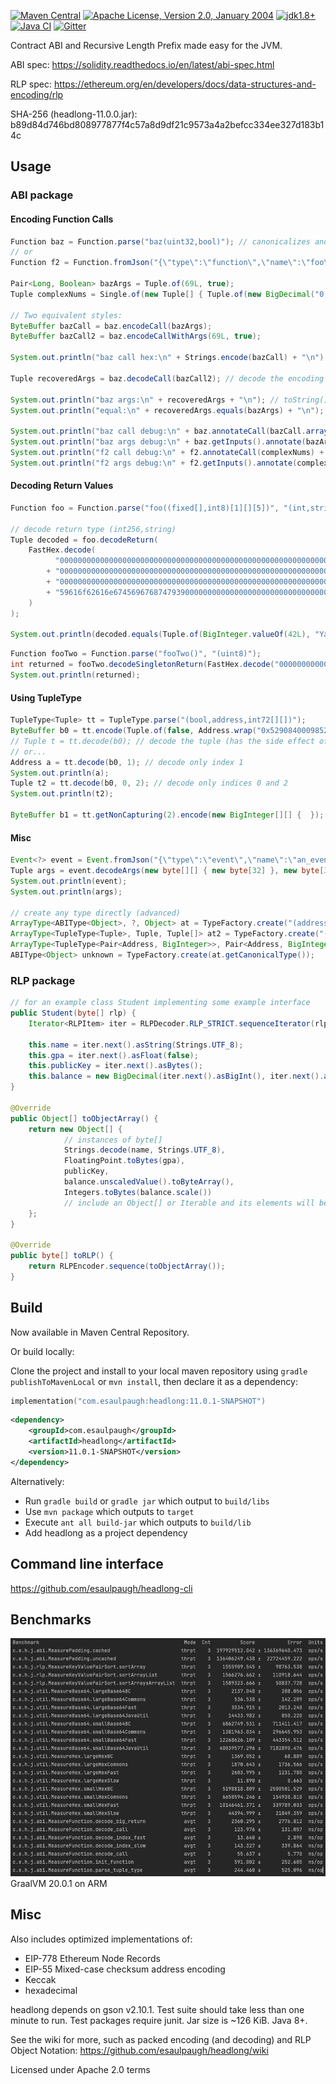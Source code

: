 [![Maven Central](https://img.shields.io/maven-central/v/com.esaulpaugh/headlong.svg?label=Maven%20Central)](https://central.sonatype.com/artifact/com.esaulpaugh/headlong)
[![Apache License, Version 2.0, January 2004](https://img.shields.io/github/license/apache/maven.svg?label=License)](https://www.apache.org/licenses/LICENSE-2.0)
[![jdk1.8+](https://img.shields.io/badge/JDK-1.8+-blue.svg)](https://openjdk.java.net/)
[![Java CI](https://github.com/esaulpaugh/headlong/workflows/Java%20CI%20gradle/badge.svg)](https://github.com/esaulpaugh/headlong/actions?query=workflow%3A"Java+CI")
[![Gitter](https://badges.gitter.im/esaulpaugh-headlong/community.svg)](https://gitter.im/esaulpaugh-headlong/community)

Contract ABI and Recursive Length Prefix made easy for the JVM.

ABI spec: https://solidity.readthedocs.io/en/latest/abi-spec.html

RLP spec: https://ethereum.org/en/developers/docs/data-structures-and-encoding/rlp

SHA-256 (headlong-11.0.0.jar): b89d84d746bd808977877f4c57a8d9df21c9573a4a2befcc334ee327d183b14c

## Usage

### ABI package

#### Encoding Function Calls

```java
Function baz = Function.parse("baz(uint32,bool)"); // canonicalizes and parses any signature
// or
Function f2 = Function.fromJson("{\"type\":\"function\",\"name\":\"foo\",\"inputs\":[{\"name\":\"complex_nums\",\"type\":\"tuple[]\",\"components\":[{\"name\":\"real\",\"type\":\"fixed168x10\"},{\"name\":\"imaginary\",\"type\":\"fixed168x10\"}]}]}");

Pair<Long, Boolean> bazArgs = Tuple.of(69L, true);
Tuple complexNums = Single.of(new Tuple[] { Tuple.of(new BigDecimal("0.0090000000"), new BigDecimal("1.9500000000")) });

// Two equivalent styles:
ByteBuffer bazCall = baz.encodeCall(bazArgs);
ByteBuffer bazCall2 = baz.encodeCallWithArgs(69L, true);

System.out.println("baz call hex:\n" + Strings.encode(bazCall) + "\n"); // hexadecimal encoding (without 0x prefix)

Tuple recoveredArgs = baz.decodeCall(bazCall2); // decode the encoding back to the original args

System.out.println("baz args:\n" + recoveredArgs + "\n"); // toString()
System.out.println("equal:\n" + recoveredArgs.equals(bazArgs) + "\n"); // test for equality

System.out.println("baz call debug:\n" + baz.annotateCall(bazCall.array()) + "\n"); // human-readable, for debugging function calls (expects input to start with 4-byte selector)
System.out.println("baz args debug:\n" + baz.getInputs().annotate(bazArgs) + "\n"); // human-readable, for debugging encodings without a selector
System.out.println("f2 call debug:\n" + f2.annotateCall(complexNums) + "\n");
System.out.println("f2 args debug:\n" + f2.getInputs().annotate(complexNums));
```

#### Decoding Return Values

```java
Function foo = Function.parse("foo((fixed[],int8)[1][][5])", "(int,string)");

// decode return type (int256,string)
Tuple decoded = foo.decodeReturn(
    FastHex.decode(
          "000000000000000000000000000000000000000000000000000000000000002A"
        + "0000000000000000000000000000000000000000000000000000000000000040"
        + "000000000000000000000000000000000000000000000000000000000000000e"
        + "59616f62616e6745696768747939000000000000000000000000000000000000"
    )
);

System.out.println(decoded.equals(Tuple.of(BigInteger.valueOf(42L), "YaobangEighty9")));
```

```java
Function fooTwo = Function.parse("fooTwo()", "(uint8)");
int returned = fooTwo.decodeSingletonReturn(FastHex.decode("00000000000000000000000000000000000000000000000000000000000000FF")); // uint8 corresponds to int
System.out.println(returned);
```

#### Using TupleType

```java
TupleType<Tuple> tt = TupleType.parse("(bool,address,int72[][])");
ByteBuffer b0 = tt.encode(Tuple.of(false, Address.wrap("0x52908400098527886E0F7030069857D2E4169EE7"), new BigInteger[0][]));
// Tuple t = tt.decode(b0); // decode the tuple (has the side effect of advancing the ByteBuffer's position)
// or...
Address a = tt.decode(b0, 1); // decode only index 1
System.out.println(a);
Tuple t2 = tt.decode(b0, 0, 2); // decode only indices 0 and 2
System.out.println(t2);

ByteBuffer b1 = tt.getNonCapturing(2).encode(new BigInteger[][] {  }); // encode only int72[][]
```

#### Misc

```java
Event<?> event = Event.fromJson("{\"type\":\"event\",\"name\":\"an_event\",\"inputs\":[{\"name\":\"a\",\"type\":\"bytes\",\"indexed\":true},{\"name\":\"b\",\"type\":\"uint256\",\"indexed\":false}],\"anonymous\":true}");
Tuple args = event.decodeArgs(new byte[][] { new byte[32] }, new byte[32]);
System.out.println(event);
System.out.println(args);

// create any type directly (advanced)
ArrayType<ABIType<Object>, ?, Object> at = TypeFactory.create("(address,int)[]");
ArrayType<TupleType<Tuple>, Tuple, Tuple[]> at2 = TypeFactory.create("(address,int)[]");
ArrayType<TupleType<Pair<Address, BigInteger>>, Pair<Address, BigInteger>, Pair<Address, BigInteger>[]> at3 = TypeFactory.create("(address,int)[]");
ABIType<Object> unknown = TypeFactory.create(at.getCanonicalType());
```

### RLP package

```java
// for an example class Student implementing some example interface
public Student(byte[] rlp) {
    Iterator<RLPItem> iter = RLPDecoder.RLP_STRICT.sequenceIterator(rlp);
    
    this.name = iter.next().asString(Strings.UTF_8);
    this.gpa = iter.next().asFloat(false);
    this.publicKey = iter.next().asBytes();
    this.balance = new BigDecimal(iter.next().asBigInt(), iter.next().asInt());
}

@Override
public Object[] toObjectArray() {
    return new Object[] {
            // instances of byte[]
            Strings.decode(name, Strings.UTF_8),
            FloatingPoint.toBytes(gpa),
            publicKey,
            balance.unscaledValue().toByteArray(),
            Integers.toBytes(balance.scale())
            // include an Object[] or Iterable and its elements will be encoded as an RLP list (which may include other lists)
    };
}

@Override
public byte[] toRLP() {
    return RLPEncoder.sequence(toObjectArray());
}
```

## Build

Now available in Maven Central Repository.

Or build locally:

Clone the project and install to your local maven repository using `gradle publishToMavenLocal` or `mvn install`, then declare it as a dependency:

```kotlin
implementation("com.esaulpaugh:headlong:11.0.1-SNAPSHOT")
```

```xml
<dependency>
    <groupId>com.esaulpaugh</groupId>
    <artifactId>headlong</artifactId>
    <version>11.0.1-SNAPSHOT</version>
</dependency>
```
Alternatively:

* Run `gradle build` or `gradle jar` which output to `build/libs`
* Use `mvn package` which outputs to `target`
* Execute `ant all build-jar` which outputs to `build/lib`
* Add headlong as a project dependency

## Command line interface

https://github.com/esaulpaugh/headlong-cli

## Benchmarks

![Screenshot](https://github.com/esaulpaugh/headlong/blob/master/benchmark_results.jpg)
GraalVM 20.0.1 on ARM

## Misc

Also includes optimized implementations of:

* EIP-778 Ethereum Node Records
* EIP-55 Mixed-case checksum address encoding
* Keccak
* hexadecimal

headlong depends on gson v2.10.1. Test suite should take less than one minute to run. Test packages require junit. Jar size is ~126 KiB. Java 8+.

See the wiki for more, such as packed encoding (and decoding) and RLP Object Notation: https://github.com/esaulpaugh/headlong/wiki

Licensed under Apache 2.0 terms
